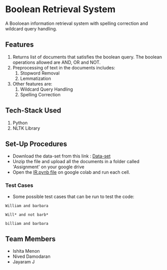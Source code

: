 # Boolean Retrieval System
A Booloean information retrieval system with spelling correction and wildcard query handling. 

## Features

1. Returns list of documents that satisfies the boolean query. The boolean operations allowed are AND, OR and NOT.
2. Preprocessing of text in the documents includes:
    1. Stopword Removal
    2. Lemmatization
3. Other features are:
    1. Wildcard Query Handling 
    2. Spelling Correction

## Tech-Stack Used

1. Python
2. NLTK Library

## Set-Up Procedures
* Download the data-set from this link : [Data-set](https://github.com/ishitaa27/BooleanRetrievalSystem/blob/main/shakespeares-works_TXT_FolgerShakespeare.zip)
* Unzip the file and upload all the documents in a folder called 'Assignment' on your google drive
* Open the [IR.pynb file](https://github.com/ishitaa27/BooleanRetrievalSystem/blob/main/IR.ipynb) on google colab and run each cell.

### Test Cases
* Some possible test cases that can be run to test the code:
```
William and barbara
```
```
Will* and not barb*
```
```
billiam and barbara
```

## Team Members

* Ishita Menon
* Nived Damodaran
* Jayaram J
